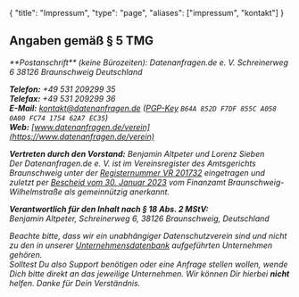 {
	"title": "Impressum",
	"type": "page",
	"aliases": ["impressum", "kontakt"]
}

## Angaben gemäß § 5 TMG

<address>
**Postanschrift** (keine Bürozeiten):  
Datenanfragen.de e.&nbsp;V.  
Schreinerweg 6  
38126 Braunschweig  
Deutschland

**Telefon:** +49 531 209299 35  
**Telefax:** +49 531 209299 36  
**E-Mail:** kontakt@datenanfragen.de ([PGP-Key](/pgp/62A7EC35.asc) `B64A 852D F7DF 855C A058  0A00 FC74 1754 62A7 EC35`)  
**Web:** [www.datenanfragen.de/verein](https://www.datenanfragen.de/verein)

**Vertreten durch den Vorstand:** Benjamin Altpeter und Lorenz Sieben  
Der Datenanfragen.de e.&nbsp;V. ist im Vereinsregister des Amtsgerichts Braunschweig unter der [Registernummer VR&nbsp;201732](https://static.dacdn.de/docs/vereinsregisterabdruck_2020-09-11.pdf "Aktueller Abdruck aus dem Vereinsregister vom 11. September 2020") eingetragen und zuletzt per [Bescheid vom 30. Januar 2023](https://static.dacdn.de/docs/freistellungsbescheid_2023-01-30.pdf) vom Finanzamt Braunschweig-Wilhelmstraße als gemeinnützig anerkannt.

**Verantwortlich für den Inhalt nach § 18 Abs. 2 MStV:**  
Benjamin Altpeter, Schreinerweg 6, 38126 Braunschweig, Deutschland
</adress>

<div class="box box-warning">
	Beachte bitte, dass wir ein <em>unabhängiger Datenschutzverein</em> sind und nicht zu den in unserer <a href="/company">Unternehmensdatenbank</a> aufgeführten Unternehmen gehören.<br>
	Solltest Du also Support benötigen oder eine Anfrage stellen wollen, wende Dich bitte direkt an das jeweilige Unternehmen. Wir können Dir hierbei <strong>nicht</strong> helfen. Danke für Dein Verständnis.
</div>

<script type="application/ld+json">
	{
		"@context": "http://schema.org",
		"@type": "NGO",
		"name": "Datenanfragen.de e. V.",
		"address": {
			"@type": "PostalAddress",
			"streetAddress": "c/o Benjamin Altpeter, Schreinerweg 6",
			"postalCode": "38126",
			"addressLocality": "Braunschweig",
			"addressCountry": "DE"
		},
		"telephone": "+49 531 209299 35",
		"faxNumber": "+49 531 209299 36",
		"email": "kontakt@datenanfragen.de",
		"url": "https://www.datenanfragen.de/verein",
		"logo": "https://www.datenanfragen.de/img/logo-datenanfragen-ev.png"
	}
</script>
